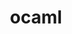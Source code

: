 ---
title: "ocaml"
layout: cache
categories: [package, develop-2025-02-09]
meta: {"versions": ["5.2.1"], "compilers": ["gcc@=11.4.0"], "oss": ["ubuntu22.04"], "platforms": ["linux"], "targets": ["x86_64_v3"], "stacks": ["hep", "root"], "num_specs": 1, "num_specs_by_stack": {"hep": 1, "root": 1}}
spec_details: [{"hash": "7np5c4tpmie2utdvwa6chadhjl5zmd6y", "compiler": "gcc@=11.4.0", "versions": ["5.2.1"], "os": "ubuntu22.04", "platform": "linux", "target": "x86_64_v3", "variants": ["build_system=generic", "+force-safe-string"], "stacks": ["hep", "root"], "size": "-", "tarball": "https://binaries.spack.io/develop-2025-02-09/build_cache/linux-ubuntu22.04-x86_64_v3/gcc-11.4.0/ocaml-5.2.1/linux-ubuntu22.04-x86_64_v3-gcc-11.4.0-ocaml-5.2.1-7np5c4tpmie2utdvwa6chadhjl5zmd6y.spack"}]
---